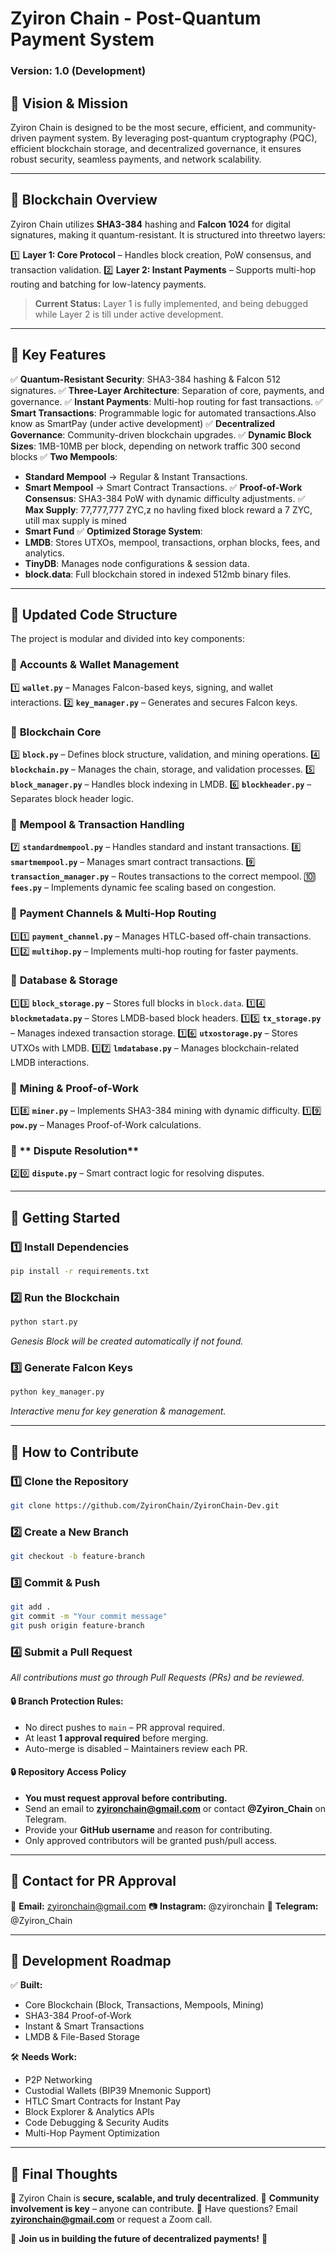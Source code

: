 # Zyiron Chain - Post-Quantum Payment System
### Version: 1.0 (Development)

## 🔹 Vision & Mission
Zyiron Chain is designed to be the most secure, efficient, and community-driven payment system. By leveraging post-quantum cryptography (PQC), efficient blockchain storage, and decentralized governance, it ensures robust security, seamless payments, and network scalability.

---

## 🔹 Blockchain Overview
Zyiron Chain utilizes **SHA3-384** hashing and **Falcon 1024** for digital signatures, making it quantum-resistant. It is structured into threetwo layers:

1️⃣ **Layer 1: Core Protocol** – Handles block creation, PoW consensus, and transaction validation.
2️⃣ **Layer 2: Instant Payments** – Supports multi-hop routing and batching for low-latency payments.


> **Current Status:** Layer 1 is fully implemented, and being debugged while Layer 2 is till under active development.

---

## 🔹 Key Features
✅ **Quantum-Resistant Security**: SHA3-384 hashing & Falcon 512 signatures.
✅ **Three-Layer Architecture**: Separation of core, payments, and governance.
✅ **Instant Payments**: Multi-hop routing for fast transactions.
✅ **Smart Transactions**: Programmable logic for automated transactions.Also know as SmartPay (under active development)
✅ **Decentralized Governance**: Community-driven blockchain upgrades.
✅ **Dynamic Block Sizes**: 1MB-10MB per block, depending on network traffic 300 second blocks
✅ **Two Mempools**:
   - **Standard Mempool** → Regular & Instant Transactions.
   - **Smart Mempool** → Smart Contract Transactions.
✅ **Proof-of-Work Consensus**: SHA3-384 PoW with dynamic difficulty adjustments.
✅ **Max Supply**: 77,777,777 ZYC,ƶ no havling fixed block reward a 7 ZYC, utill max supply is mined 
   - **Smart Fund** 
✅ **Optimized Storage System**:
   - **LMDB**: Stores UTXOs, mempool, transactions, orphan blocks, fees, and analytics.
   - **TinyDB**: Manages node configurations & session data.
   - **block.data**: Full blockchain stored in indexed 512mb binary files.

---

## 🔹 Updated Code Structure
The project is modular and divided into key components:

### 🔹 **Accounts & Wallet Management**
1️⃣ **`wallet.py`** – Manages Falcon-based keys, signing, and wallet interactions.
2️⃣ **`key_manager.py`** – Generates and secures Falcon keys.

### 🔹 **Blockchain Core**
3️⃣ **`block.py`** – Defines block structure, validation, and mining operations.
4️⃣ **`blockchain.py`** – Manages the chain, storage, and validation processes.
5️⃣ **`block_manager.py`** – Handles block indexing in LMDB.
6️⃣ **`blockheader.py`** – Separates block header logic.

### 🔹 **Mempool & Transaction Handling**
7️⃣ **`standardmempool.py`** – Handles standard and instant transactions.
8️⃣ **`smartmempool.py`** – Manages smart contract transactions.
9️⃣ **`transaction_manager.py`** – Routes transactions to the correct mempool.
🔟 **`fees.py`** – Implements dynamic fee scaling based on congestion.

### 🔹 **Payment Channels & Multi-Hop Routing**
1️⃣1️⃣ **`payment_channel.py`** – Manages HTLC-based off-chain transactions.
1️⃣2️⃣ **`multihop.py`** – Implements multi-hop routing for faster payments.

### 🔹 **Database & Storage**
1️⃣3️⃣ **`block_storage.py`** – Stores full blocks in `block.data`.
1️⃣4️⃣ **`blockmetadata.py`** – Stores LMDB-based block headers.
1️⃣5️⃣ **`tx_storage.py`** – Manages indexed transaction storage.
1️⃣6️⃣ **`utxostorage.py`** – Stores UTXOs with LMDB.
1️⃣7️⃣ **`lmdatabase.py`** – Manages blockchain-related LMDB interactions.

### 🔹 **Mining & Proof-of-Work**
1️⃣8️⃣ **`miner.py`** – Implements SHA3-384 mining with dynamic difficulty.
1️⃣9️⃣ **`pow.py`** – Manages Proof-of-Work calculations.

### 🔹 ** Dispute Resolution**
2️⃣0️⃣ **`dispute.py`** – Smart contract logic for resolving disputes.


---

## 🔹 Getting Started

### 1️⃣ **Install Dependencies**
```bash
pip install -r requirements.txt
```

### 2️⃣ **Run the Blockchain**
```bash
python start.py
```
*Genesis Block will be created automatically if not found.*

### 3️⃣ **Generate Falcon Keys**
```bash
python key_manager.py
```
*Interactive menu for key generation & management.*

---

## 🔹 How to Contribute

### 1️⃣ Clone the Repository
```bash
git clone https://github.com/ZyironChain/ZyironChain-Dev.git
```

### 2️⃣ Create a New Branch
```bash
git checkout -b feature-branch
```

### 3️⃣ Commit & Push
```bash
git add .
git commit -m "Your commit message"
git push origin feature-branch
```

### 4️⃣ Submit a Pull Request
*All contributions must go through Pull Requests (PRs) and be reviewed.*

#### 🔒 **Branch Protection Rules:**
- No direct pushes to `main` – PR approval required.
- At least **1 approval required** before merging.
- Auto-merge is disabled – Maintainers review each PR.

#### 🔒 **Repository Access Policy**
- **You must request approval before contributing.**
- Send an email to **zyironchain@gmail.com** or contact **@Zyiron_Chain** on Telegram.
- Provide your **GitHub username** and reason for contributing.
- Only approved contributors will be granted push/pull access.

---

## 🔹 Contact for PR Approval
📩 **Email:** zyironchain@gmail.com
📷 **Instagram:** @zyironchain
💬 **Telegram:** @Zyiron_Chain

---

## 🔹 Development Roadmap

✅ **Built:**
- Core Blockchain (Block, Transactions, Mempools, Mining)
- SHA3-384 Proof-of-Work
- Instant & Smart Transactions
- LMDB & File-Based Storage

🛠 **Needs Work:**
- P2P Networking
- Custodial Wallets (BIP39 Mnemonic Support)
- HTLC Smart Contracts for Instant Pay
- Block Explorer & Analytics APIs
- Code Debugging & Security Audits
- Multi-Hop Payment Optimization

---

## 🔹 Final Thoughts
🔹 Zyiron Chain is **secure, scalable, and truly decentralized**.
🔹 **Community involvement is key** – anyone can contribute.
🔹 Have questions? Email **zyironchain@gmail.com** or request a Zoom call.

🚀 **Join us in building the future of decentralized payments!** 🚀

